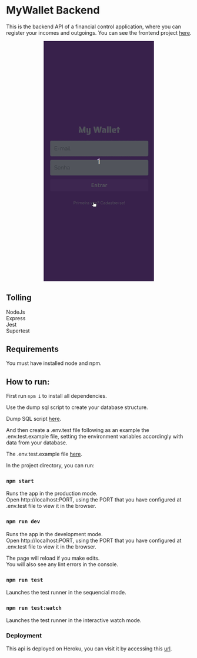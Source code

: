 # MyWallet Backend

This is the backend API of a financial control application, where you can register your incomes and outgoings. You can see the frontend project [here](https://github.com/yasmimc/mywallet-frontend).

<p align="center" >
<img src="public/my-wallet.gif" width="300" />
</p>


## Tolling

NodeJs</br>
Express</br>
Jest</br>
Supertest</br>

## Requirements

You must have installed node and npm.

## How to run:

First run `npm i` to install all dependencies.

Use the dump sql script to create your database structure.

Dump SQL script [here](https://github.com/yasmimc/mywallet-backend/blob/7f3892a21ded8ae38407682c31f5b48ca9f93e99/dump.sql).

And then create a .env.test file following as an example the .env.test.example file, setting the environment variables accordingly with data from your database.

The .env.test.example file [here](https://github.com/yasmimc/mywallet-backend/blob/7f3892a21ded8ae38407682c31f5b48ca9f93e99/.env.test.example).


In the project directory, you can run:

### `npm start`

Runs the app in the production mode.\
Open http://localhost:PORT, using the PORT that you have configured at .env.test file to view it in the browser.

### `npm run dev`

Runs the app in the development mode.\
Open http://localhost:PORT, using the PORT that you have configured at .env.test file to view it in the browser.

The page will reload if you make edits.\
You will also see any lint errors in the console.

### `npm run test`

Launches the test runner in the sequencial mode.

### `npm run test:watch`

Launches the test runner in the interactive watch mode.

### Deployment

This api is deployed on Heroku, you can visit it by accessing this [url](https://gratibox-project.herokuapp.com/).